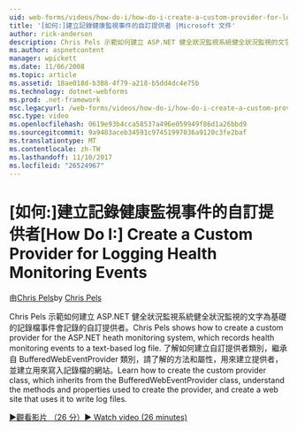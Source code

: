 ```yaml
---
uid: web-forms/videos/how-do-i/how-do-i-create-a-custom-provider-for-logging-health-monitoring-events
title: '[如何:]建立記錄健康監視事件的自訂提供者 |Microsoft 文件'
author: rick-anderson
description: Chris Pels 示範如何建立 ASP.NET 健全狀況監視系統健全狀況監視的文字為基礎的記錄檔事件會記錄的自訂提供者。 Le...
ms.author: aspnetcontent
manager: wpickett
ms.date: 11/06/2008
ms.topic: article
ms.assetid: 18ae018d-b388-4f79-a218-b5dd4dc4e75b
ms.technology: dotnet-webforms
ms.prod: .net-framework
msc.legacyurl: /web-forms/videos/how-do-i/how-do-i-create-a-custom-provider-for-logging-health-monitoring-events
msc.type: video
ms.openlocfilehash: 0619e93b4cca58537a496e059949f86d1a26bbd9
ms.sourcegitcommit: 9a9483aceb34591c97451997036a9120c3fe2baf
ms.translationtype: MT
ms.contentlocale: zh-TW
ms.lasthandoff: 11/10/2017
ms.locfileid: "26524967"
---
```

<a name="how-do-i-create-a-custom-provider-for-logging-health-monitoring-events"></a><span data-ttu-id="a7a15-104">[如何:]建立記錄健康監視事件的自訂提供者</span><span class="sxs-lookup"><span data-stu-id="a7a15-104">[How Do I:] Create a Custom Provider for Logging Health Monitoring Events</span></span>
====================
<span data-ttu-id="a7a15-105">由[Chris Pels](https://twitter.com/chrispels)</span><span class="sxs-lookup"><span data-stu-id="a7a15-105">by [Chris Pels](https://twitter.com/chrispels)</span></span>

<span data-ttu-id="a7a15-106">Chris Pels 示範如何建立 ASP.NET 健全狀況監視系統健全狀況監視的文字為基礎的記錄檔事件會記錄的自訂提供者。</span><span class="sxs-lookup"><span data-stu-id="a7a15-106">Chris Pels shows how to create a custom provider for the ASP.NET heath monitoring system, which records health monitoring events to a text-based log file.</span></span> <span data-ttu-id="a7a15-107">了解如何建立自訂提供者類別，繼承自 BufferedWebEventProvider 類別，請了解的方法和屬性，用來建立提供者，並建立用來寫入記錄檔的網站。</span><span class="sxs-lookup"><span data-stu-id="a7a15-107">Learn how to create the custom provider class, which inherits from the BufferedWebEventProvider class, understand the methods and properties used to create the provider, and create a web site that uses it to write log files.</span></span>

[<span data-ttu-id="a7a15-108">&#9654;觀看影片 （26 分）</span><span class="sxs-lookup"><span data-stu-id="a7a15-108">&#9654; Watch video (26 minutes)</span></span>](https://channel9.msdn.com/Blogs/ASP-NET-Site-Videos/how-do-i-create-a-custom-provider-for-logging-health-monitoring-events)
